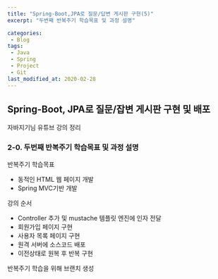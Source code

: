 ```yaml
---
title: "Spring-Boot,JPA로 질문/답변 게시판 구현(5)"
excerpt: "두번째 반복주기 학습목표 및 과정 설명"

categories:
 - Blog
tags:
 - Java
 - Spring
 - Project
 - Git
last_modified_at: 2020-02-28
---
```




## Spring-Boot, JPA로 질문/잡변 게시판 구현 및 배포

자바지기님 유튜브 강의 정리

### 2-0. 두번째 반복주기 학습목표 및 과정 설명

반복주기 학습목표

* 동적인 HTML 웹 페이지 개발
* Spring MVC기반 개발

강의 순서

* Controller 추가 및 mustache 템플릿 엔진에 인자 전달
* 회원가입 페이지 구현
* 사용자 목록 페이지 구현
* 원격 서버에 소스코드 배포
* 이전상태로 원복 후 반복 구현



반복주기 학습을 위해 브랜치 생성
